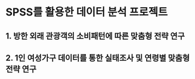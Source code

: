# SPSS를 활용한 데이터 분석 프로젝트

## 1. 방한 외래 관광객의 소비패턴에 따른 맞춤형 전략 연구
## 2. 1인 여성가구 데이터를 통한 실태조사 및 연령별 맞춤형 전략 연구
